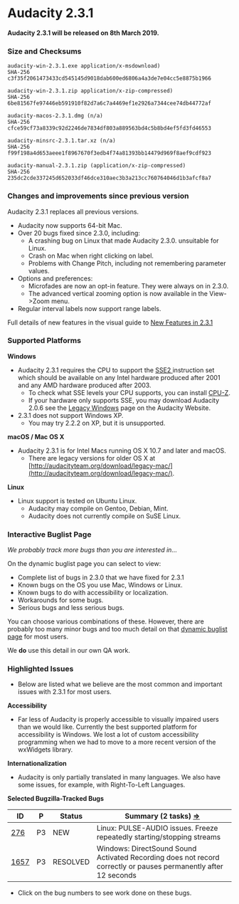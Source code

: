# Audacity 2.3.1

**Audacity 2.3.1 will be released on 8th March 2019.**

### Size and Checksums

```
audacity-win-2.3.1.exe application/x-msdownload)
SHA-256 c3f35f2061473433cd545145d9018dab600ed6806a4a3de7e04cc5e8875b1966

audacity-win-2.3.1.zip application/x-zip-compressed)
SHA-256 6be81567fe97446eb591910f82d7a6c7a4469ef1e2926a7344cee74db44772af

audacity-macos-2.3.1.dmg (n/a) 
SHA-256 cfce59cf73a8339c92d2246de7834df803a889563bd4c5b8bd4ef5fd3fd46553

audacity-minsrc-2.3.1.tar.xz (n/a)
SHA-256 f99f198a4d653aeee1f8967670f3edb4f74a81393bb14479d969f8aef9cdf923

audacity-manual-2.3.1.zip (application/x-zip-compressed)
SHA-256 235dc2cde337245d652033df46dce310aec3b3a213cc760764046d1b3afcf8a7
```

### Changes and improvements since previous version

Audacity 2.3.1 replaces all previous versions.

* Audacity now supports 64-bit Mac.
* Over 20 bugs fixed since 2.3.0, including:
  * A crashing bug on Linux that made Audacity 2.3.0. unsuitable for Linux.
  * Crash on Mac when right clicking on label.
  * Problems with Change Pitch, including not remembering parameter values.
* Options and preferences:
  * Microfades are now an opt-in feature. They were always on in 2.3.0.
  * The advanced vertical zooming option is now available in the View->Zoom menu.
* Regular interval labels now support range labels.

Full details of new features in the visual guide to [New Features in 2.3.1](https://alphamanual.audacityteam.org/man/New\_features\_in\_this\_release)

### Supported Platforms

**Windows**

* Audacity 2.3.1 requires the CPU to support the [SSE2 ](http://en.wikipedia.org/wiki/SSE2)instruction set which should be available on any Intel hardware produced after 2001 and any AMD hardware produced after 2003.
  * To check what SSE levels your CPU supports, you can install [CPU-Z](http://www.cpuid.com/softwares/cpu-z.html).
  * If your hardware only supports SSE, you may download Audacity 2.0.6 see the [Legacy Windows](https://www.audacityteam.org/download/legacy-windows/) page on the Audacity Website.
* 2.3.1 does not support Windows XP.
  * You may try 2.2.2 on XP, but it is unsupported.

**macOS / Mac OS X**

* Audacity 2.3.1 is for Intel Macs running OS X 10.7 and later and macOS.
  * There are legacy versions for older OS X at [http://audacityteam.org/download/legacy-mac/](http://audacityteam.org/download/legacy-mac/).

**Linux**

* Linux support is tested on Ubuntu Linux.
  * Audacity may compile on Gentoo, Debian, Mint.
  * Audacity does not currently compile on SuSE Linux.

### Interactive Buglist Page

_We probably track more bugs than you are interested in..._

On the dynamic buglist page you can select to view:

* Complete list of bugs in 2.3.0 that we have fixed for 2.3.1
* Known bugs on the OS you use Mac, Windows or Linux.
* Known bugs to do with accessibility or localization.
* Workarounds for some bugs.
* Serious bugs and less serious bugs.

You can choose various combinations of these. However, there are probably too many minor bugs and too much detail on that [dynamic buglist page](<../../../.gitbook/assets/Issues (2)>) for most users.

We **do** use this detail in our own QA work.

### Highlighted Issues

* Below are listed what we believe are the most common and important issues with 2.3.1 for most users.

**Accessibility**

* Far less of Audacity is properly accessible to visually impaired users than we would like. Currently the best supported platform for accessibility is Windows. We lost a lot of custom accessibility programming when we had to move to a more recent version of the wxWidgets library.

**Internationalization**

* Audacity is only partially translated in many languages. We also have some issues, for example, with Right-To-Left Languages.

**Selected Bugzilla-Tracked Bugs**

| **ID**                                                         | **P** | **Status** | **Summary (2 tasks)** [**⇒**](http://bugzilla.audacityteam.org/buglist.cgi?\&field0-0-0=bug\_id\&type0-0-0=equals\&value0-0-0=276\&field0-0-1=bug\_id\&type0-0-1=equals\&value0-0-1=1585\&field0-0-2=bug\_id\&type0-0-2=equals\&value0-0-2=1657\&field0-1-0=bug\_status\&type0-1-0=notequals\&value0-1-0=CLOSED) |
| -------------------------------------------------------------- | ----- | ---------- | ---------------------------------------------------------------------------------------------------------------------------------------------------------------------------------------------------------------------------------------------------------------------------------------------------------------- |
| [276](http://bugzilla.audacityteam.org/show\_bug.cgi?id=276)   | P3    | NEW        | Linux: PULSE-AUDIO issues. Freeze repeatedly starting/stopping streams                                                                                                                                                                                                                                           |
| [1657](http://bugzilla.audacityteam.org/show\_bug.cgi?id=1657) | P3    | RESOLVED   | Windows: DirectSound Sound Activated Recording does not record correctly or pauses permanently after 12 seconds                                                                                                                                                                                                  |

* Click on the bug numbers to see work done on these bugs.
